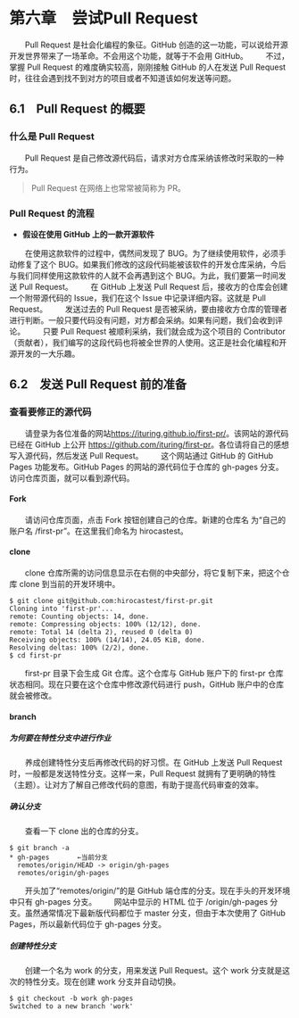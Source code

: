 # 第六章　尝试Pull Request

&emsp;&emsp;Pull Request 是社会化编程的象征。GitHub 创造的这一功能，可以说给开源开发世界带来了一场革命。不会用这个功能，就等于不会用 GitHub。
&emsp;&emsp;不过，掌握 Pull Request 的难度确实较高，刚刚接触 GitHub 的人在发送 Pull Request 时，往往会遇到找不到对方的项目或者不知道该如何发送等问题。

## 6.1　Pull Request 的概要

### 什么是 Pull Request

&emsp;&emsp;Pull Request 是自己修改源代码后，请求对方仓库采纳该修改时采取的一种行为。

> Pull Request 在网络上也常常被简称为 PR。

### Pull Request 的流程

+ **假设在使用 GitHub 上的一款开源软件**

&emsp;&emsp;在使用这款软件的过程中，偶然间发现了 BUG。为了继续使用软件，必须手动修复了这个 BUG。如果我们修改的这段代码能被该软件的开发仓库采纳，今后与我们同样使用这款软件的人就不会再遇到这个 BUG。为此，我们要第一时间发送 Pull Request。
&emsp;&emsp;在 GitHub 上发送 Pull Request 后，接收方的仓库会创建一个附带源代码的 Issue，我们在这个 Issue 中记录详细内容。这就是 Pull Request。
&emsp;&emsp;发送过去的 Pull Request 是否被采纳，要由接收方仓库的管理者进行判断。一般只要代码没有问题，对方都会采纳。如果有问题，我们会收到评论。
&emsp;&emsp;只要 Pull Request 被顺利采纳，我们就会成为这个项目的 Contributor（贡献者），我们编写的这段代码也将被全世界的人使用。这正是社会化编程和开源开发的一大乐趣。

## 6.2　发送 Pull Request 前的准备

### 查看要修正的源代码

&emsp;&emsp;请登录为各位准备的网站<https://ituring.github.io/first-pr/>。该网站的源代码已经在 GitHub 上公开 <https://github.com/ituring/first-pr>。各位请将自己的感想写入源代码，然后发送 Pull Request。
&emsp;&emsp;这个网站通过 GitHub 的 GitHub Pages 功能发布。GitHub Pages 的网站的源代码位于仓库的 gh-pages 分支。访问仓库页面，就可以看到源代码。

#### Fork

&emsp;&emsp;请访问仓库页面，点击 Fork 按钮创建自己的仓库。新建的仓库名 为“自己的账户名 /first-pr”。在这里我们命名为 hirocastest。

#### clone

&emsp;&emsp;clone 仓库所需的访问信息显示在右侧的中央部分，将它复制下来，把这个仓库 clone 到当前的开发环境中。

```shell
$ git clone git@github.com:hirocastest/first-pr.git
Cloning into 'first-pr'...
remote: Counting objects: 14, done.
remote: Compressing objects: 100% (12/12), done.
remote: Total 14 (delta 2), reused 0 (delta 0)
Receiving objects: 100% (14/14), 24.05 KiB, done.
Resolving deltas: 100% (2/2), done.
$ cd first-pr
```

&emsp;&emsp;first-pr 目录下会生成 Git 仓库。这个仓库与 GitHub 账户下的 first-pr 仓库状态相同。现在只要在这个仓库中修改源代码进行 push，GitHub 账户中的仓库就会被修改。

#### branch

##### 为何要在特性分支中进行作业

&emsp;&emsp;养成创建特性分支后再修改代码的好习惯。在 GitHub 上发送 Pull Request 时，一般都是发送特性分支。这样一来，Pull Request 就拥有了更明确的特性（主题）。让对方了解自己修改代码的意图，有助于提高代码审查的效率。

##### 确认分支

&emsp;&emsp;查看一下 clone 出的仓库的分支。

```shell
$ git branch -a
* gh-pages       ←当前分支
  remotes/origin/HEAD -> origin/gh-pages
  remotes/origin/gh-pages
```

&emsp;&emsp;开头加了“remotes/origin/”的是 GitHub 端仓库的分支。现在手头的开发环境中只有 gh-pages 分支。
&emsp;&emsp;网站中显示的 HTML 位于 /origin/gh-pages 分支。虽然通常情况下最新版代码都位于 master 分支，但由于本次使用了 GitHub Pages，所以最新代码位于 gh-pages 分支。

##### 创建特性分支

&emsp;&emsp;创建一个名为 work 的分支，用来发送 Pull Request。这个 work 分支就是这次的特性分支。现在创建 work 分支并自动切换。

```shell
$ git checkout -b work gh-pages
Switched to a new branch 'work'
```













































































































